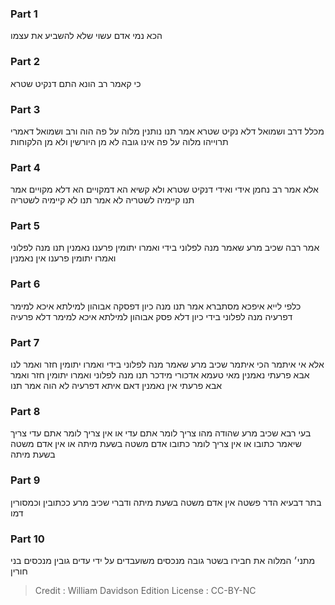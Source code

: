 
### Part 1
הכא נמי אדם עשוי שלא להשביע את עצמו

### Part 2
כי קאמר רב הונא התם דנקיט שטרא

### Part 3
מכלל דרב ושמואל דלא נקיט שטרא אמר תנו נותנין מלוה על פה הוה ורב ושמואל דאמרי תרוייהו מלוה על פה אינו גובה לא מן היורשין ולא מן הלקוחות

### Part 4
אלא אמר רב נחמן אידי ואידי דנקיט שטרא ולא קשיא הא דמקויים הא דלא מקויים אמר תנו קיימיה לשטריה לא אמר תנו לא קיימיה לשטריה

### Part 5
אמר רבה שכיב מרע שאמר מנה לפלוני בידי ואמרו יתומין פרענו נאמנין תנו מנה לפלוני ואמרו יתומין פרענו אין נאמנין

### Part 6
כלפי לייא איפכא מסתברא אמר תנו מנה כיון דפסקה אבוהון למילתא איכא למימר דפרעיה מנה לפלוני בידי כיון דלא פסק אבוהון למילתא איכא למימר דלא פרעיה

### Part 7
אלא אי איתמר הכי איתמר שכיב מרע שאמר מנה לפלוני בידי ואמרו יתומין חזר ואמר לנו אבא פרעתי נאמנין מאי טעמא אדכורי מידכר תנו מנה לפלוני ואמרו יתומין חזר ואמר אבא פרעתי אין נאמנין דאם איתא דפרעיה לא הוה אמר תנו

### Part 8
בעי רבא שכיב מרע שהודה מהו צריך לומר אתם עדי או אין צריך לומר אתם עדי צריך שיאמר כתובו או אין צריך לומר כתובו אדם משטה בשעת מיתה או אין אדם משטה בשעת מיתה

### Part 9
בתר דבעיא הדר פשטה אין אדם משטה בשעת מיתה ודברי שכיב מרע ככתובין וכמסורין דמו

### Part 10
מתני׳ המלוה את חבירו בשטר גובה מנכסים משועבדים על ידי עדים גובין מנכסים בני חורין

>Credit : William Davidson Edition
>License : CC-BY-NC